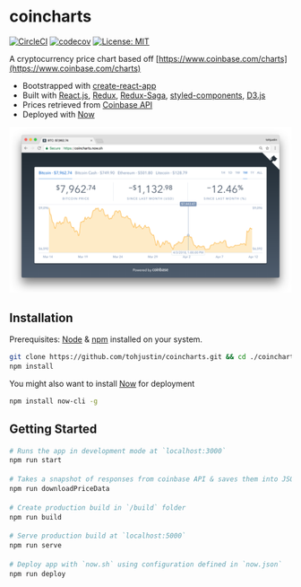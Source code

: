 # coincharts

[![CircleCI](https://circleci.com/gh/tohjustin/coincharts/tree/master.svg?style=shield&circle-token=3fd04aa6997f211630fc7d4f45931bef1953a97b)](https://circleci.com/gh/tohjustin/coincharts/tree/master)
[![codecov](https://codecov.io/gh/tohjustin/coincharts/branch/master/graph/badge.svg)](https://codecov.io/gh/tohjustin/coincharts)
[![License: MIT](https://img.shields.io/badge/License-MIT-yellow.svg)](https://opensource.org/licenses/MIT)

A cryptocurrency price chart based off [https://www.coinbase.com/charts](https://www.coinbase.com/charts)

* Bootstrapped with [create-react-app](https://github.com/facebookincubator/create-react-app)
* Built with [React.js](https://facebook.github.io/react/), [Redux](https://redux.js.org/), [Redux-Saga](https://redux-saga.js.org/), [styled-components](https://www.styled-components.com/), [D3.js](https://d3js.org/)
* Prices retrieved from [Coinbase API](https://developers.coinbase.com/api/v2)
* Deployed with [Now](https://zeit.co/now)

<p align="center">
  <img src="./docs/screenshot.png">
</p>

## Installation

Prerequisites: [Node](https://nodejs.org/en/download/) & [npm](https://docs.npmjs.com/getting-started/installing-node) installed on your system.

``` bash
git clone https://github.com/tohjustin/coincharts.git && cd ./coincharts
npm install
```

You might also want to install [Now](https://zeit.co/now) for deployment
``` bash
npm install now-cli -g
```

## Getting Started

``` bash
# Runs the app in development mode at `localhost:3000`
npm run start

# Takes a snapshot of responses from coinbase API & saves them into JSON files in `public/priceData` (for offline development)
npm run downloadPriceData

# Create production build in `/build` folder
npm run build

# Serve production build at `localhost:5000`
npm run serve

# Deploy app with `now.sh` using configuration defined in `now.json`
npm run deploy
```
